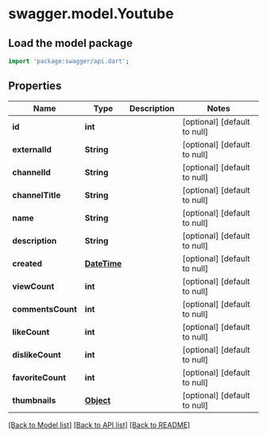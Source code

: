 # swagger.model.Youtube

## Load the model package
```dart
import 'package:swagger/api.dart';
```

## Properties
Name | Type | Description | Notes
------------ | ------------- | ------------- | -------------
**id** | **int** |  | [optional] [default to null]
**externalId** | **String** |  | [optional] [default to null]
**channelId** | **String** |  | [optional] [default to null]
**channelTitle** | **String** |  | [optional] [default to null]
**name** | **String** |  | [optional] [default to null]
**description** | **String** |  | [optional] [default to null]
**created** | [**DateTime**](DateTime.md) |  | [optional] [default to null]
**viewCount** | **int** |  | [optional] [default to null]
**commentsCount** | **int** |  | [optional] [default to null]
**likeCount** | **int** |  | [optional] [default to null]
**dislikeCount** | **int** |  | [optional] [default to null]
**favoriteCount** | **int** |  | [optional] [default to null]
**thumbnails** | [**Object**](Object.md) |  | [optional] [default to null]

[[Back to Model list]](../README.md#documentation-for-models) [[Back to API list]](../README.md#documentation-for-api-endpoints) [[Back to README]](../README.md)


